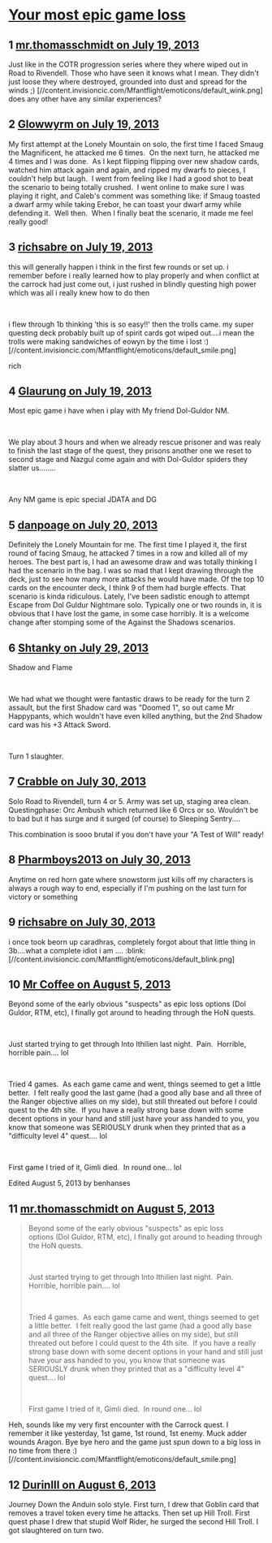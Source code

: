 # [Your most epic game loss](https://community.fantasyflightgames.com/topic/86664-your-most-epic-game-loss/)

## 1 [mr.thomasschmidt on July 19, 2013](https://community.fantasyflightgames.com/topic/86664-your-most-epic-game-loss/?do=findComment&comment=817586)

Just like in the COTR progression series where they where wiped out in Road to Rivendell. Those who have seen it knows what I mean. They didn't just loose they where destroyed, grounded into dust and spread for the winds ;) [//content.invisioncic.com/Mfantflight/emoticons/default_wink.png] does any other have any similar experiences?

## 2 [Glowwyrm on July 19, 2013](https://community.fantasyflightgames.com/topic/86664-your-most-epic-game-loss/?do=findComment&comment=817618)

My first attempt at the Lonely Mountain on solo, the first time I faced Smaug the Magnificent, he attacked me 6 times.  On the next turn, he attacked me 4 times and I was done.  As I kept flipping flipping over new shadow cards, watched him attack again and again, and ripped my dwarfs to pieces, I couldn't help but laugh.  I went from feeling like I had a good shot to beat the scenario to being totally crushed.  I went online to make sure I was playing it right, and Caleb's comment was something like: if Smaug toasted a dwarf army while taking Erebor, he can toast your dwarf army while defending it.  Well then.  When I finally beat the scenario, it made me feel really good!

## 3 [richsabre on July 19, 2013](https://community.fantasyflightgames.com/topic/86664-your-most-epic-game-loss/?do=findComment&comment=817656)

this will generally happen i think in the first few rounds or set up. i remember before i really learned how to play properly and when conflict at the carrock had just come out, i just rushed in blindly questing high power which was all i really knew how to do then

 

i flew through 1b thinking 'this is so easy!!' then the trolls came. my super questing deck probably built up of spirit cards got wiped out....i mean the trolls were making sandwiches of eowyn by the time i lost :) [//content.invisioncic.com/Mfantflight/emoticons/default_smile.png]

rich

## 4 [Glaurung on July 19, 2013](https://community.fantasyflightgames.com/topic/86664-your-most-epic-game-loss/?do=findComment&comment=817700)

Most epic game i have when i play with My friend Dol-Guldor NM. 

 

We play about 3 hours and when we already rescue prisoner and was realy to finish the last stage of the quest, they prisons another one we reset to second stage and Nazgul come again and with Dol-Guldor spiders they slatter us........

 

Any NM game is epic special JDATA and DG

## 5 [danpoage on July 20, 2013](https://community.fantasyflightgames.com/topic/86664-your-most-epic-game-loss/?do=findComment&comment=818003)

Definitely the Lonely Mountain for me. The first time I played it, the first round of facing Smaug, he attacked 7 times in a row and killed all of my heroes. The best part is, I had an awesome draw and was totally thinking I had the scenario in the bag. I was so mad that I kept drawing through the deck, just to see how many more attacks he would have made. Of the top 10 cards on the encounter deck, I think 9 of them had burgle effects. That scenario is kinda ridiculous. Lately, I've been sadistic enough to attempt Escape from Dol Guldur Nightmare solo. Typically one or two rounds in, it is obvious that I have lost the game, in some case horribly. It is a welcome change after stomping some of the Against the Shadows scenarios.

## 6 [Shtanky on July 29, 2013](https://community.fantasyflightgames.com/topic/86664-your-most-epic-game-loss/?do=findComment&comment=825696)

Shadow and Flame

 

We had what we thought were fantastic draws to be ready for the turn 2 assault, but the first Shadow card was "Doomed 1", so out came Mr Happypants, which wouldn't have even killed anything, but the 2nd Shadow card was his +3 Attack Sword. 

 

Turn 1 slaughter. 

## 7 [Crabble on July 30, 2013](https://community.fantasyflightgames.com/topic/86664-your-most-epic-game-loss/?do=findComment&comment=826040)

Solo Road to Rivendell, turn 4 or 5. Army was set up, staging area clean. Questingphase: Orc Ambush which returned like 6 Orcs or so. Wouldn't be to bad but it has surge and it surged (of course) to Sleeping Sentry....

This combination is sooo brutal if you don't have your "A Test of Will" ready!

## 8 [Pharmboys2013 on July 30, 2013](https://community.fantasyflightgames.com/topic/86664-your-most-epic-game-loss/?do=findComment&comment=826050)

Anytime on red horn gate where snowstorm just kills off my characters is always a rough way to end, especially if I'm pushing on the last turn for victory or something

## 9 [richsabre on July 30, 2013](https://community.fantasyflightgames.com/topic/86664-your-most-epic-game-loss/?do=findComment&comment=826127)

i once took beorn up caradhras, completely forgot about that little thing in 3b....what a complete idiot i am .... :blink: [//content.invisioncic.com/Mfantflight/emoticons/default_blink.png]

## 10 [Mr Coffee on August 5, 2013](https://community.fantasyflightgames.com/topic/86664-your-most-epic-game-loss/?do=findComment&comment=831865)

Beyond some of the early obvious "suspects" as epic loss options (Dol Guldor, RTM, etc), I finally got around to heading through the HoN quests.

 

Just started trying to get through Into Ithilien last night.  Pain.  Horrible, horrible pain.... lol

 

Tried 4 games.  As each game came and went, things seemed to get a little better.  I felt really good the last game (had a good ally base and all three of the Ranger objective allies on my side), but still threated out before I could quest to the 4th site.  If you have a really strong base down with some decent options in your hand and still just have your ass handed to you, you know that someone was SERIOUSLY drunk when they printed that as a "difficulty level 4" quest.... lol

 

First game I tried of it, Gimli died.  In round one... lol

Edited August 5, 2013 by benhanses

## 11 [mr.thomasschmidt on August 5, 2013](https://community.fantasyflightgames.com/topic/86664-your-most-epic-game-loss/?do=findComment&comment=831911)

> Beyond some of the early obvious "suspects" as epic loss options (Dol Guldor, RTM, etc), I finally got around to heading through the HoN quests.
> 
>  
> 
> Just started trying to get through Into Ithilien last night.  Pain.  Horrible, horrible pain.... lol
> 
>  
> 
> Tried 4 games.  As each game came and went, things seemed to get a little better.  I felt really good the last game (had a good ally base and all three of the Ranger objective allies on my side), but still threated out before I could quest to the 4th site.  If you have a really strong base down with some decent options in your hand and still just have your ass handed to you, you know that someone was SERIOUSLY drunk when they printed that as a "difficulty level 4" quest.... lol
> 
>  
> 
> First game I tried of it, Gimli died.  In round one... lol

Heh, sounds like my very first encounter with the Carrock quest. I remember it like yesterday, 1st game, 1st round, 1st enemy. Muck adder wounds Aragon. Bye bye hero and the game just spun down to a big loss in no time from there :) [//content.invisioncic.com/Mfantflight/emoticons/default_smile.png]

## 12 [DurinIII on August 6, 2013](https://community.fantasyflightgames.com/topic/86664-your-most-epic-game-loss/?do=findComment&comment=832034)

Journey Down the Anduin solo style. First turn, I drew that Goblin card that removes a travel token every time he attacks. Then set up Hill Troll. First quest phase I drew that stupid Wolf Rider, he surged the second Hill Troll. I got slaughtered on turn two.

